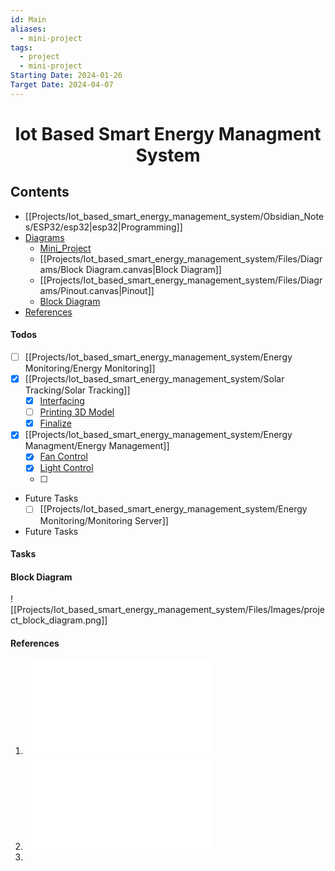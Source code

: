 ```yaml
---
id: Main
aliases:
  - mini-project
tags:
  - project
  - mini-project
Starting Date: 2024-01-26
Target Date: 2024-04-07
---
```

<h1 align="center"> <b>Iot Based Smart Energy Managment System</b></h1>

## Contents
- [[Projects/Iot_based_smart_energy_management_system/Obsidian_Notes/ESP32/esp32|esp32|Programming]]
- [Diagrams]()
	- [Mini_Project](Projects/Iot_based_smart_energy_management_system/Files/Diagrams/Mini_Project.canvas)
	- [[Projects/Iot_based_smart_energy_management_system/Files/Diagrams/Block Diagram.canvas|Block Diagram]]
	- [[Projects/Iot_based_smart_energy_management_system/Files/Diagrams/Pinout.canvas|Pinout]]
	- [Block Diagram](#block%20diagram)
- [References](#references)

#### Todos
<!-- TODO: Complete This -->
- [ ] [[Projects/Iot_based_smart_energy_management_system/Energy Monitoring/Energy Monitoring]] 
- [x] [[Projects/Iot_based_smart_energy_management_system/Solar Tracking/Solar Tracking]]
	- [x] [Interfacing]()
	- [ ] [Printing 3D Model]()
	- [x] [Finalize]()

- [x] [[Projects/Iot_based_smart_energy_management_system/Energy Managment/Energy Management]]
    - [x] [Fan Control]()
    - [x] [Light Control]()
    - [ ] 
 - Future Tasks
	- [ ] [[Projects/Iot_based_smart_energy_management_system/Energy Monitoring/Monitoring Server]]

- Future Tasks

#### Tasks


#### Block Diagram


![[Projects/Iot_based_smart_energy_management_system/Files/Images/project_block_diagram.png]]

#### References
1. ![17_SI_10_CSDRA2020](Projects/Iot_based_smart_energy_management_system/Files/PDFs/17_SI_10_CSDRA2020.pdf)
2. ![Solar Trackng System](Projects/Iot_based_smart_energy_management_system/Files/PDFs/Solar%20Trackng%20System.pdf)
3. 
